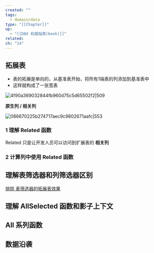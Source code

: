 ```yaml
---
created: ""
tags:
  - domain/data
type: "[[Chapter]]"
up:
  - "[[DAX 权威指南(book)]]"
related: 
ch: "14"
---
```


## 拓展表


- 表的拓展是单向的，从基准表开始，将所有1端表的列添加到基准表中
- 这样就构成了一张宽表



![4f90a369032844fb960d75c5d65502f2|509](https://s1.vika.cn/space/2024/06/23/4f90a369032844fb960d75c5d65502f2)

**原生列 / 相关列**


![086670225b274717aec9c9802671aafc|553](https://s1.vika.cn/space/2024/06/23/086670225b274717aec9c9802671aafc)



### 1 理解 Related 函数

Related 只是让开发人员可以访问到扩展表的 **相关列**

### 2 计算列中使用 Related 函数



## 理解表筛选器和列筛选器区别

[排除 表筛选器的拓展表效果](https://www.notion.so/DAX-cfd4908ef8414a3ea7685d1fa74e4baf)


## 理解 AllSelected 函数和影子上下文

## All 系列函数

## 数据沿袭